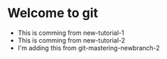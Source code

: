 # Welcome to git

- This is comming from new-tutorial-1
- This is comming from new-tutorial-2
- I'm adding this from git-mastering-newbranch-2